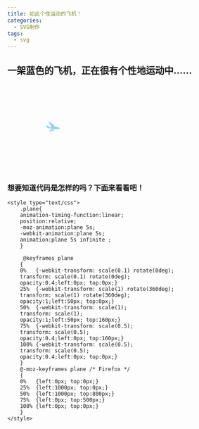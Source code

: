```yaml
---
title: 如此个性运动的飞机！
categories: 
  - SVG制作
tags:
  - svg
---
```


## 一架蓝色的飞机，正在很有个性地运动中……


<head>
<svg class="plane" t="1562227160003" class="icon" viewBox="0 0 1582 1024" version="1.1" xmlns="http://www.w3.org/2000/svg" p-id="11134" width="200" height="200"><path d="M580.732121 1020.152242c-21.131636 3.599515-37.112242-19.393939-26.127515-38.105212l170.883879-290.940121 114.563879-30.409697c37.236364-9.774545 121.080242-43.752727 213.984969-83.471515 13.901576-5.988848 25.755152 11.884606 14.770425 22.341818l-72.486788 69.56994a51.324121 51.324121 0 0 1 48.438303 30.72 51.075879 51.075879 0 0 1-26.437818 67.335757l-192.698182 84.495515c-48.593455 61.47103-102.710303 129.830788-130.699637 143.918546-12.008727 6.17503-25.258667 9.929697-39.315394 12.35006l-74.876121 12.194909zM208.896 704.853333c-21.286788 33.512727 7.912727 79.499636 59.081697 58.554182l559.879758-148.883394c87.226182-23.179636 478.611394-200.083394 559.321212-240.950303 33.82303-13.901576 205.948121-101.34497 178.796606-154.748121-20.417939-40.866909-76.955152-35.033212-144.942546-41.053091-52.565333-4.437333-107.333818-18.525091-144.942545-8.564364-95.666424 25.072485-193.536 60.602182-291.281455 102.524122L752.484848 202.162424l26.437819-11.32606a61.502061 61.502061 0 0 0 32.457697-80.554667 61.222788 61.222788 0 0 0-80.523637-32.457697l-148.231757 63.208727L279.645091 12.753455C253.393455 1.768727 226.583273 0 199.835152 9.836606L100.196848 46.235152a17.035636 17.035636 0 0 0-4.468363 30.223515l538.903273 369.912242a6702.917818 6702.917818 0 0 0-212.774788 123.500606l-298.821818-66.808242a122.84897 122.84897 0 0 0-68.173576 3.785697l-25.258667 8.564363a17.035636 17.035636 0 0 0-5.15103 29.540849l184.444121 159.899151z" p-id="11135" fill="#1296db"></path></svg>

<style type="text/css">  
    .plane{  
    animation-timing-function:linear; 
    position:relative;
    -moz-animation:plane 5s; 
    -webkit-animation:plane 5s; 
    animation:plane 5s infinite ;
    }  

     @keyframes plane
    {
	0%   {-webkit-transform: scale(0.1) rotate(0deg);
    transform: scale(0.1) rotate(0deg);
    opacity:0.4;left:0px; top:0px;}
	25%  {-webkit-transform: scale(1) rotate(360deg);
    transform: scale(1) rotate(360deg);
    opacity:1;left:50px; top:0px;}
	50%  {-webkit-transform: scale(1);
    transform: scale(1);
    opacity:1;left:50px; top:80px;}
	75%  {-webkit-transform: scale(0.5);
    transform: scale(0.5);
    opacity:0.4;left:0px; top:80px;}
	100% {-webkit-transform: scale(0.5);
    transform: scale(0.5);
    opacity:0.4;left:0px; top:0px;}
    }
    @-moz-keyframes plane /* Firefox */
    {
    0%   {left:0px; top:0px;}
    25%  {left:1000px; top:0px;}
    50%  {left:1000px; top:800px;}
    75%  {left:0px; top:500px;}
    100% {left:0px; top:0px;}
    }
</style>


</head>






### 想要知道代码是怎样的吗？下面来看看吧！

```
<style type="text/css">  
    .plane{  
    animation-timing-function:linear; 
    position:relative;
    -moz-animation:plane 5s; 
    -webkit-animation:plane 5s; 
    animation:plane 5s infinite ;
    }  

     @keyframes plane
    {
	0%   {-webkit-transform: scale(0.1) rotate(0deg);
    transform: scale(0.1) rotate(0deg);
    opacity:0.4;left:0px; top:0px;}
	25%  {-webkit-transform: scale(1) rotate(360deg);
    transform: scale(1) rotate(360deg);
    opacity:1;left:50px; top:0px;}
	50%  {-webkit-transform: scale(1);
    transform: scale(1);
    opacity:1;left:50px; top:160px;}
	75%  {-webkit-transform: scale(0.5);
    transform: scale(0.5);
    opacity:0.4;left:0px; top:160px;}
	100% {-webkit-transform: scale(0.5);
    transform: scale(0.5);
    opacity:0.4;left:0px; top:0px;}
    }
    @-moz-keyframes plane /* Firefox */
    {
    0%   {left:0px; top:0px;}
    25%  {left:1000px; top:0px;}
    50%  {left:1000px; top:800px;}
    75%  {left:0px; top:500px;}
    100% {left:0px; top:0px;}
    }
</style>
```